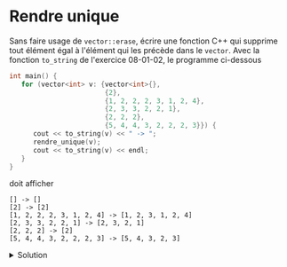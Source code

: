 # Rendre unique 

Sans faire usage de `vector::erase`, écrire une fonction C++ qui supprime tout élément égal à l'élément qui les précède dans le `vector`. Avec la fonction `to_string` de l'exercice 08-01-02, le programme ci-dessous

~~~cpp
int main() {
   for (vector<int> v: {vector<int>{},
                        {2},
                        {1, 2, 2, 2, 3, 1, 2, 4},
                        {2, 3, 3, 2, 2, 1},
                        {2, 2, 2},
                        {5, 4, 4, 3, 2, 2, 2, 3}}) {
      cout << to_string(v) << " -> ";
      rendre_unique(v);
      cout << to_string(v) << endl;
   }
}
~~~ 

doit afficher 

~~~
[] -> []
[2] -> [2]
[1, 2, 2, 2, 3, 1, 2, 4] -> [1, 2, 3, 1, 2, 4]
[2, 3, 3, 2, 2, 1] -> [2, 3, 2, 1]
[2, 2, 2] -> [2]
[5, 4, 4, 3, 2, 2, 2, 3] -> [5, 4, 3, 2, 3]
~~~

<details>
<summary>Solution</summary>

Le principe de la meilleure solution est similaire à celui de l'exercice précédent. Il faut utiliser
deux indices, l'un en lecture et l'autre en écriture. La boucle commence à l'élément d'indice 1, 
celui d'indice 0 n'étant jamais supprimé. 

~~~cpp
void rendre_unique(vector<int>& v) {
   if(v.empty()) return;

   size_t write_idx = 0;
   for(size_t read_idx = 1; read_idx < v.size(); ++read_idx) {
      if (v[read_idx] != v[write_idx]) {
         v[++write_idx] = v[read_idx];
      }
   }
   v.resize(write_idx + 1);
}
~~~

</details>

